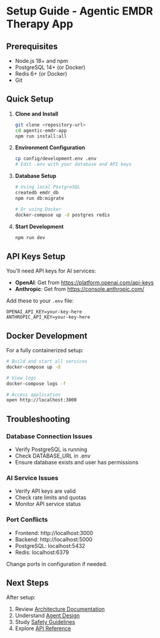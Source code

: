 # Setup Guide - Agentic EMDR Therapy App

## Prerequisites

- Node.js 18+ and npm
- PostgreSQL 14+ (or Docker)
- Redis 6+ (or Docker)
- Git

## Quick Setup

1. **Clone and Install**
   ```bash
   git clone <repository-url>
   cd agentic-emdr-app
   npm run install:all
   ```

2. **Environment Configuration**
   ```bash
   cp config/development.env .env
   # Edit .env with your database and API keys
   ```

3. **Database Setup**
   ```bash
   # Using local PostgreSQL
   createdb emdr_db
   npm run db:migrate
   
   # Or using Docker
   docker-compose up -d postgres redis
   ```

4. **Start Development**
   ```bash
   npm run dev
   ```

## API Keys Setup

You'll need API keys for AI services:

- **OpenAI**: Get from https://platform.openai.com/api-keys
- **Anthropic**: Get from https://console.anthropic.com/

Add these to your `.env` file:
```
OPENAI_API_KEY=your-key-here
ANTHROPIC_API_KEY=your-key-here
```

## Docker Development

For a fully containerized setup:

```bash
# Build and start all services
docker-compose up -d

# View logs
docker-compose logs -f

# Access application
open http://localhost:3000
```

## Troubleshooting

### Database Connection Issues
- Verify PostgreSQL is running
- Check DATABASE_URL in .env
- Ensure database exists and user has permissions

### AI Service Issues
- Verify API keys are valid
- Check rate limits and quotas
- Monitor API service status

### Port Conflicts
- Frontend: http://localhost:3000
- Backend: http://localhost:5000
- PostgreSQL: localhost:5432
- Redis: localhost:6379

Change ports in configuration if needed.

## Next Steps

After setup:
1. Review [Architecture Documentation](ARCHITECTURE.md)
2. Understand [Agent Design](AGENT_DESIGN.md)
3. Study [Safety Guidelines](SAFETY_GUIDELINES.md)
4. Explore [API Reference](API_REFERENCE.md)
